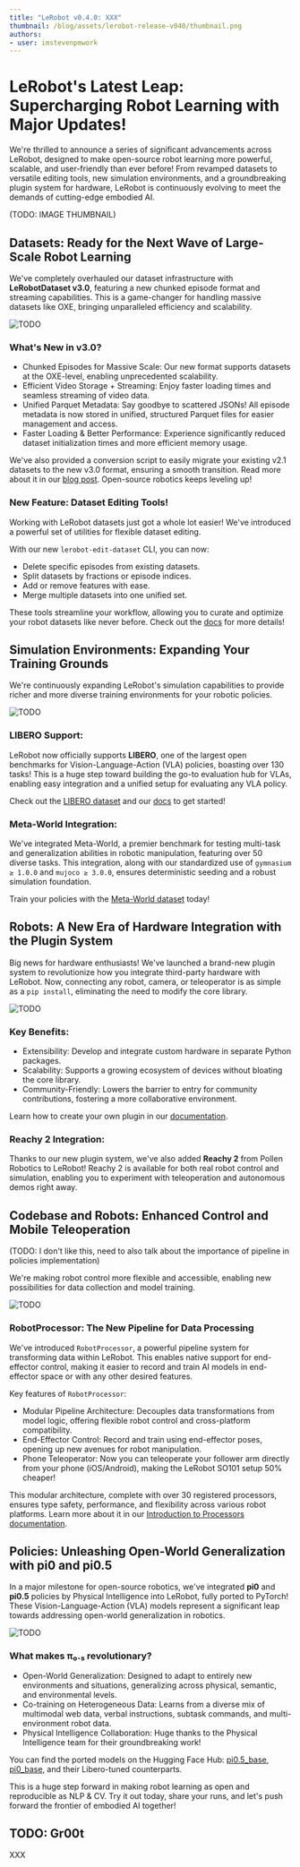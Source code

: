 ```yaml
---
title: "LeRobot v0.4.0: XXX" 
thumbnail: /blog/assets/lerobot-release-v040/thumbnail.png
authors:
- user: imstevenpmwork
---
```


# LeRobot's Latest Leap: Supercharging Robot Learning with Major Updates!
We're thrilled to announce a series of significant advancements across LeRobot, designed to make open-source robot learning more powerful, scalable, and user-friendly than ever before! From revamped datasets to versatile editing tools, new simulation environments, and a groundbreaking plugin system for hardware, LeRobot is continuously evolving to meet the demands of cutting-edge embodied AI.

(TODO: IMAGE THUMBNAIL)

## Datasets: Ready for the Next Wave of Large-Scale Robot Learning
We've completely overhauled our dataset infrastructure with **LeRobotDataset v3.0**, featuring a new chunked episode format and streaming capabilities. This is a game-changer for handling massive datasets like OXE, bringing unparalleled efficiency and scalability.

![TODO](https://huggingface.co/datasets/huggingface/documentation-images/resolve/main/lerobot-release-v040/XXX.png)

### What's New in v3.0?
* Chunked Episodes for Massive Scale: Our new format supports datasets at the OXE-level, enabling unprecedented scalability.
* Efficient Video Storage + Streaming: Enjoy faster loading times and seamless streaming of video data.
* Unified Parquet Metadata: Say goodbye to scattered JSONs! All episode metadata is now stored in unified, structured Parquet files for easier management and access.
* Faster Loading & Better Performance: Experience significantly reduced dataset initialization times and more efficient memory usage.

We've also provided a conversion script to easily migrate your existing v2.1 datasets to the new v3.0 format, ensuring a smooth transition. Read more about it in our [blog post](https://huggingface.co/blog/lerobot-datasets-v3). Open-source robotics keeps leveling up!

### New Feature: Dataset Editing Tools!
Working with LeRobot datasets just got a whole lot easier! We've introduced a powerful set of utilities for flexible dataset editing.

With our new `lerobot-edit-dataset` CLI, you can now:
* Delete specific episodes from existing datasets.
* Split datasets by fractions or episode indices.
* Add or remove features with ease.
* Merge multiple datasets into one unified set.

These tools streamline your workflow, allowing you to curate and optimize your robot datasets like never before. Check out the [docs](https://huggingface.co/docs/lerobot/using_dataset_tools) for more details!

## Simulation Environments: Expanding Your Training Grounds
We're continuously expanding LeRobot's simulation capabilities to provide richer and more diverse training environments for your robotic policies.

![TODO](https://huggingface.co/datasets/huggingface/documentation-images/resolve/main/lerobot-release-v040/XXX.png)

### LIBERO Support:
LeRobot now officially supports **LIBERO**, one of the largest open benchmarks for Vision-Language-Action (VLA) policies, boasting over 130 tasks! This is a huge step toward building the go-to evaluation hub for VLAs, enabling easy integration and a unified setup for evaluating any VLA policy.

Check out the [LIBERO dataset](https://huggingface.co/datasets/HuggingFaceVLA/libero) and our [docs](https://huggingface.co/docs/lerobot/en/libero) to get started!

### Meta-World Integration:
We've integrated Meta-World, a premier benchmark for testing multi-task and generalization abilities in robotic manipulation, featuring over 50 diverse tasks. This integration, along with our standardized use of `gymnasium ≥ 1.0.0` and `mujoco ≥ 3.0.0`, ensures deterministic seeding and a robust simulation foundation.

Train your policies with the [Meta-World dataset](https://huggingface.co/datasets/lerobot/metaworld_mt50) today!

## Robots: A New Era of Hardware Integration with the Plugin System
Big news for hardware enthusiasts! We've launched a brand-new plugin system to revolutionize how you integrate third-party hardware with LeRobot. Now, connecting any robot, camera, or teleoperator is as simple as a `pip install`, eliminating the need to modify the core library.

![TODO](https://huggingface.co/datasets/huggingface/documentation-images/resolve/main/lerobot-release-v040/XXX.png)

### Key Benefits:
* Extensibility: Develop and integrate custom hardware in separate Python packages.
* Scalability: Supports a growing ecosystem of devices without bloating the core library.
* Community-Friendly: Lowers the barrier to entry for community contributions, fostering a more collaborative environment.

Learn how to create your own plugin in our [documentation](https://huggingface.co/docs/lerobot/integrate_hardware#using-your-own-lerobot-devices-).

### Reachy 2 Integration:
Thanks to our new plugin system, we've also added **Reachy 2** from Pollen Robotics to LeRobot! Reachy 2 is available for both real robot control and simulation, enabling you to experiment with teleoperation and autonomous demos right away.

## Codebase and Robots: Enhanced Control and Mobile Teleoperation

(TODO: I don't like this, need to also talk about the importance of pipeline in policies implementation)

We're making robot control more flexible and accessible, enabling new possibilities for data collection and model training.

![TODO](https://huggingface.co/datasets/huggingface/documentation-images/resolve/main/lerobot-release-v040/XXX.png)

### RobotProcessor: The New Pipeline for Data Processing
We've introduced `RobotProcessor`, a powerful pipeline system for transforming data within LeRobot. This enables native support for end-effector control, making it easier to record and train AI models in end-effector space or with any other desired features.

Key features of `RobotProcessor`:
* Modular Pipeline Architecture: Decouples data transformations from model logic, offering flexible robot control and cross-platform compatibility.
* End-Effector Control: Record and train using end-effector poses, opening up new avenues for robot manipulation.
* Phone Teleoperator: Now you can teleoperate your follower arm directly from your phone (iOS/Android), making the LeRobot SO101 setup 50% cheaper!

This modular architecture, complete with over 30 registered processors, ensures type safety, performance, and flexibility across various robot platforms. Learn more about it in our [Introduction to Processors documentation](https://huggingface.co/docs/lerobot/introduction_processors).

## Policies: Unleashing Open-World Generalization with pi0 and pi0.5
In a major milestone for open-source robotics, we've integrated **pi0** and **pi0.5** policies by Physical Intelligence into LeRobot, fully ported to PyTorch! These Vision-Language-Action (VLA) models represent a significant leap towards addressing open-world generalization in robotics.

![TODO](https://huggingface.co/datasets/huggingface/documentation-images/resolve/main/lerobot-release-v040/XXX.png)

### What makes π₀.₅ revolutionary?
* Open-World Generalization: Designed to adapt to entirely new environments and situations, generalizing across physical, semantic, and environmental levels.
* Co-training on Heterogeneous Data: Learns from a diverse mix of multimodal web data, verbal instructions, subtask commands, and multi-environment robot data.
* Physical Intelligence Collaboration: Huge thanks to the Physical Intelligence team for their groundbreaking work!

You can find the ported models on the Hugging Face Hub: [pi0.5_base](https://huggingface.co/lerobot/pi05_base), [pi0_base](https://huggingface.co/lerobot/pi0_base), and their Libero-tuned counterparts.

This is a huge step forward in making robot learning as open and reproducible as NLP & CV. Try it out today, share your runs, and let's push forward the frontier of embodied AI together!


## TODO: Gr00t
XXX
